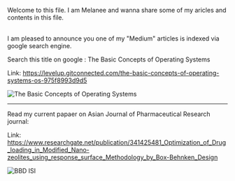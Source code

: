 Welcome to this file. I am Melanee and wanna share some of my aricles and contents in this file.

<br>
I am pleased to announce you one of my "Medium" articles is indexed via google search engine.

Search this title on google : The Basic Concepts of Operating Systems

Link: https://levelup.gitconnected.com/the-basic-concepts-of-operating-systems-os-975f8993d9d5 


![The Basic Concepts of Operating Systems](https://user-images.githubusercontent.com/74653444/188303866-32514585-73e6-47b9-98b0-80bbf70a4fe9.jpg)

--------------------------------------------------------------------------------

Read my current papaer on Asian Journal of Pharmaceutical Research journal: 

Link: https://www.researchgate.net/publication/341425481_Optimization_of_Drug_loading_in_Modified_Nano-zeolites_using_response_surface_Methodology_by_Box-Behnken_Design

![BBD ISI](https://user-images.githubusercontent.com/74653444/188557559-aa739d93-c8a7-462e-bb4b-4cdedbc1ec39.png)


